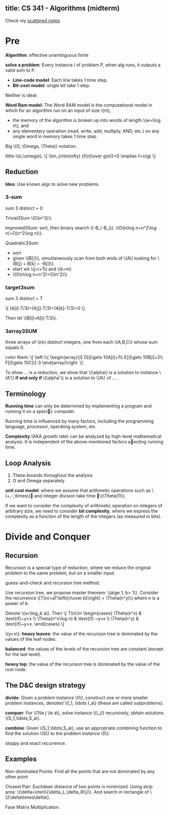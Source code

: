 title: CS 341 - Algorithms (midterm)
---

Check my [scattered notes](../cs341)

# Pre
**Algorithm**: effective unambiguous finite

**solve a problem**: Every instance I of problem P, when alg runs, it outputs a valid soln to P.

- **Line-code model**: Each line takes 1 time step.
- **Bit-cost model**: single bit take 1 step.

Neither is ideal.

**Word Ram model**: The Word RAM model is the computational model
in which for an algorithm run on an input of size \\(n\\),
- the memory of the algorithm is broken up into words of length \\(w=\log n\\), and
- any elementary operation (read, write, add, multiply, AND, etc.) on any single word
in memory takes 1 time step.

Big \\(O, \Omega, \Theta\\) notation.

little-\\(o,\omega\\).
\\[
\lim_{n\to\infty} {f(n)\over g(n)}=0 \implies f=o(g)
\\]

## Reduction

**Idea**: Use known algs to solve new problems.

### 3-sum
sum 3 distinct = 0

Trivial3Sum \\(O(n^3)\\)

Improved3Sum: sort, then binary search \\(-B_i-B_j\\). \\(O(n\log n+n^2\log n)=O(n^2\log n)\\).

Quadratic3Sum:
- sort
- given \\(B[i]\\), simultaneously scan from both ends of \\(A\\) looking for \\(B[j] + B[k] = -B[i]\\).
- start wit \\(j=i+1\\) and \\(k=n\\)
- \\(O(n\log n+n^2)=O(n^2)\\)



### target3sum
sum 3 distinct = T

\\[
(A[i]-T/3)+(A[j]-T/3)+(A[k]-T/3)=0
\\]

Then let \\(B[i]=A[i]-T/3\\).

### 3array3SUM
three arrays of \\(n\\) distinct integers, one from each \\(A,B,C\\) whose sum equals 0.

color them:
\\[
\left \\\\{
\begin{array}{l}
D[i]\gets 10A[i]+1\\\\
E[i]\gets 10B[i]+2\\\\
F[i]\gets 10C[i]-3
\end{array}\right.
\\]

To show ... is a reduction, we show that \\(\alpha\\) is a solution to instance \\(A'\\) **if and only if** \\(\alpha'\\) is a solution to \\(A\\) of ... .
## Terminology
**Running time** can only be determined by implementing a program and
running it on a specic computer.

Running time is influenced by many factors, including the programming
language, processor, operating system, etc.

**Complexity** (AKA growth rate) can be analyzed by high-level
mathematical analysis. It is independent of the above-mentioned factors
aecting running time.
## Loop Analysis
1. Theta-bounds throughout the analysis
2. O and Omega separately

**unit cost model**: where we assume that
arithmetic operations such as \\(+,-,\times\\) and integer division take time \\(\Theta(1)\\).

If we want to consider the complexity of arithmetic operation on integers
of arbitrary size, we need to consider **bit complexity**, where we express the
complexity as a function of the length of the integers (as measured in bits).


# Divide and Conquer
## Recursion
Recursion is a special type of reduction, where we reduce the original problem to the same problem, but on a smaller input.

guess-and-check and recursion tree method.

Use recursion tree, we propose master theorem:
\\(a\\ge 1, b> 1\\). Consider the recurrence
\\[T(n)=aT\\left({n\\over b}\\right) + \\Theta(n^y)\\]
where n is a power of b.

Denote \\(x=\\log_b a\\). Then
\\[
T(n)\\in
\\begin{cases}
\Theta(n^x) &amp; \\text{if}~y&lt;x \\\\
\Theta(n^x\log n) &amp; \text{if} ~y=x \\\\
\Theta(n^y) &amp; \text{if}~y&gt;x.
\\end{cases}
\\]

\\(y<x\\): **heavy leaves**: the value of the recursion tree is dominated by
the values of the leaf nodes.

**balanced**: the values of the levels of the recursion tree are
constant (except for the last level).

**heavy top**: the value of the recursion tree is dominated by the
value of the root node.

## The D&C design strategy
**divide**: Given a problem instance \\(I\\), construct one or more smaller
problem instances, denoted \\(I_1, \ldots I_a\\) (these are called subproblems).

**conquer**: For \\(1\le j \le a\\), solve instance \\(I_j\\) recursively, obtain solutions \\(S_1,\ldots,S_a\\).

**combine**: Given \\(S_1,\ldots,S_a\\), use an appropriate combining function to find the solution \\(S\\) to the problem instance \\(I\\).

sloppy and exact recurrence.

## Examples
Non-dominated Points: Find all the points that are not dominated by any other point

Closest Pair: Euclidean distance of two points is minimized. Using strip area: \\(\delta=\min\\\\{\delta_L,\delta_R\\\\}\\). And search in rectangle of \\(2\delta\times\delta\\).

Fase Matrix Multiplication.
